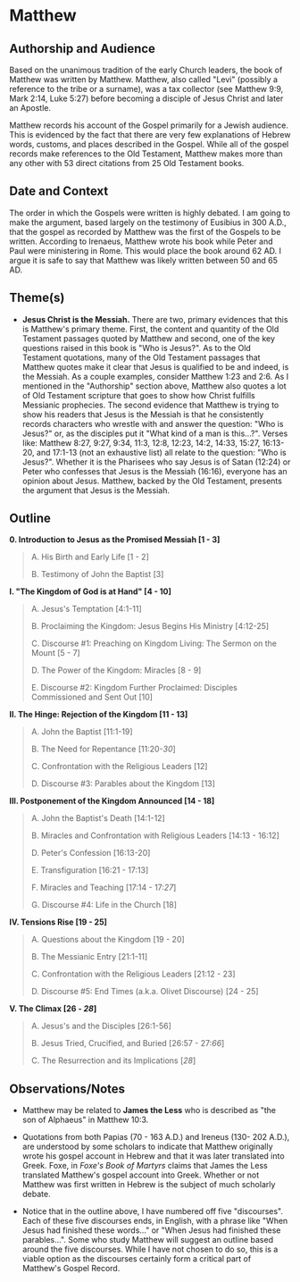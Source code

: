# Matthew


## Authorship and Audience
Based on the unanimous tradition of the early Church leaders, the book of Matthew was written by Matthew.  Matthew, also called "Levi" (possibly a reference to the tribe or a surname), was a tax collector (see Matthew 9:9, Mark 2:14, Luke 5:27) before becoming a disciple of Jesus Christ and later an Apostle.

Matthew records his account of the Gospel primarily for a Jewish audience.  This is evidenced by the fact that there are very few explanations of Hebrew words, customs, and places described in the Gospel.  While all of the gospel records make references to the Old Testament, Matthew makes more than any other with 53 direct citations from 25 Old Testament books.


## Date and Context
The order in which the Gospels were written is highly debated.  I am going to make the argument, based largely on the testimony of Eusibius in 300 A.D., that the gospel as recorded by Matthew was the first of the Gospels to be written.  According to Irenaeus, Matthew wrote his book while Peter and Paul were ministering in Rome.  This would place the book around 62 AD.  I argue it is safe to say that Matthew was likely written between 50 and 65 AD.


## Theme(s)
- **Jesus Christ is the Messiah.**  There are two, primary evidences that this is Matthew's primary theme.  First, the content and quantity of the Old Testament passages quoted by Matthew and second, one of the key questions raised in this book is "Who is Jesus?".  As to the Old Testament quotations, many of the Old Testament passages that Matthew quotes make it clear that Jesus is qualified to be and indeed, is the Messiah.  As a couple examples, consider Matthew 1:23 and 2:6.  As I mentioned in the "Authorship" section above, Matthew also quotes a lot of Old Testament scripture that goes to show how Christ fulfills Messianic prophecies.  The second evidence that Matthew is trying to show his readers that Jesus is the Messiah is that he consistently records characters who wrestle with and answer the question: "Who is Jesus?" or, as the disciples put it "What kind of a man is this...?".  Verses like: Matthew 8:27, 9:27, 9:34, 11:3, 12:8, 12:23, 14:2, 14:33, 15:27, 16:13-20, and 17:1-13 (not an exhaustive list) all relate to the question: "Who is Jesus?".  Whether it is the Pharisees who say Jesus is of Satan (12:24) or Peter who confesses that Jesus is the Messiah (16:16), everyone has an opinion about Jesus.  Matthew, backed by the Old Testament, presents the argument that Jesus is the Messiah.


## Outline
**0. Introduction to Jesus as the Promised Messiah  [1 - 3]**

  > A. His Birth and Early Life  [1 - 2]
  > 
  > B. Testimony of John the Baptist  [3]

**I. "The Kingdom of God is at Hand"  [4 - 10]**

  > A. Jesus's Temptation  [4:1-11]
  > 
  > B. Proclaiming the Kingdom: Jesus Begins His Ministry  [4:12-25]
  > 
  > C. Discourse #1: Preaching on Kingdom Living: The Sermon on the Mount  [5 - 7]
  > 
  > D. The Power of the Kingdom: Miracles [8 - 9]
  > 
  > E. Discourse #2: Kingdom Further Proclaimed: Disciples Commissioned and Sent Out [10]

**II. The Hinge: Rejection of the Kingdom  [11 - 13]**

  > A. John the Baptist  [11:1-19]
  > 
  > B. The Need for Repentance  [11:20-*30*]
  > 
  > C. Confrontation with the Religious Leaders  [12]
  > 
  > D. Discourse #3: Parables about the Kingdom  [13]

**III. Postponement of the Kingdom Announced  [14 - 18]**

  > A. John the Baptist's Death  [14:1-12]
  > 
  > B. Miracles and Confrontation with Religious Leaders  [14:13 - 16:12]
  > 
  > D. Peter's Confession  [16:13-20]
  > 
  > E. Transfiguration  [16:21 - 17:13]
  > 
  > F. Miracles and Teaching  [17:14 - 17:*27*]
  > 
  > G. Discourse #4: Life in the Church  [18]

**IV. Tensions Rise  [19 - 25]**

  > A. Questions about the Kingdom [19 - 20]
  > 
  > B. The Messianic Entry  [21:1-11]
  > 
  > C. Confrontation with the Religious Leaders  [21:12 - 23]
  > 
  > D. Discourse #5: End Times (a.k.a. Olivet Discourse)  [24 - 25]

**V. The Climax  [26 - *28*]**

  > A. Jesus's and the Disciples  [26:1-56]
  > 
  > B. Jesus Tried, Crucified, and Buried  [26:57 - 27:*66*]
  > 
  > C. The Resurrection and its Implications  [*28*]


## Observations/Notes
  - Matthew may be related to **James the Less** who is described as "the son of Alphaeus" in Matthew 10:3.

  - Quotations from both Papias (70 - 163 A.D.) and Ireneus (130- 202 A.D.), are understood by some scholars to indicate that Matthew originally wrote his gospel account in Hebrew and that it was later translated into Greek.  Foxe, in *Foxe's Book of Martyrs* claims that James the Less translated Matthew's gospel account into Greek.  Whether or not Matthew was first written in Hebrew is the subject of much scholarly debate.

  - Notice that in the outline above, I have numbered off five "discourses".  Each of these five discourses ends, in English, with a phrase like "When Jesus had finished these words..." or "When Jesus had finished these parables...".  Some who study Matthew will suggest an outline based around the five discourses.  While I have not chosen to do so, this is a viable option as the discourses certainly form a critical part of Matthew's Gospel Record.
